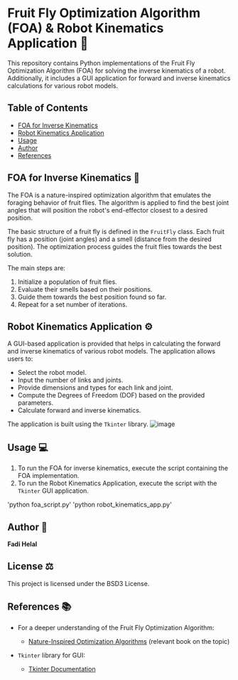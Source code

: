 # Fruit Fly Optimization Algorithm (FOA) & Robot Kinematics Application :robot:

This repository contains Python implementations of the Fruit Fly Optimization Algorithm (FOA) for solving the inverse kinematics of a robot. Additionally, it includes a GUI application for forward and inverse kinematics calculations for various robot models.

## Table of Contents
- [FOA for Inverse Kinematics](#foa-for-inverse-kinematics)
- [Robot Kinematics Application](#robot-kinematics-application)
- [Usage](#usage)
- [Author](#author)
- [References](#references)

## FOA for Inverse Kinematics :apple:

The FOA is a nature-inspired optimization algorithm that emulates the foraging behavior of fruit flies. The algorithm is applied to find the best joint angles that will position the robot's end-effector closest to a desired position.

The basic structure of a fruit fly is defined in the `FruitFly` class. Each fruit fly has a position (joint angles) and a smell (distance from the desired position). The optimization process guides the fruit flies towards the best solution.

The main steps are:
1. Initialize a population of fruit flies.
2. Evaluate their smells based on their positions.
3. Guide them towards the best position found so far.
4. Repeat for a set number of iterations.

## Robot Kinematics Application :gear:

A GUI-based application is provided that helps in calculating the forward and inverse kinematics of various robot models. The application allows users to:
- Select the robot model.
- Input the number of links and joints.
- Provide dimensions and types for each link and joint.
- Compute the Degrees of Freedom (DOF) based on the provided parameters.
- Calculate forward and inverse kinematics.

The application is built using the `Tkinter` library.
![image](https://github.com/SAIPRONE/kinematics/assets/95390348/e258a172-231c-42db-9761-fdcf20f18e25)

## Usage :computer:

1. To run the FOA for inverse kinematics, execute the script containing the FOA implementation.
2. To run the Robot Kinematics Application, execute the script with the `Tkinter` GUI application.

 'python foa_script.py'
 'python robot_kinematics_app.py'

## Author :pencil:

**Fadi Helal**

## License :balance_scale:

This project is licensed under the BSD3 License.

## References :books:

- For a deeper understanding of the Fruit Fly Optimization Algorithm:
  - [Nature-Inspired Optimization Algorithms](#) (relevant book on the topic)

- `Tkinter` library for GUI:
  - [Tkinter Documentation](https://docs.python.org/3/library/tkinter.html)

